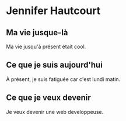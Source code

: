 # Jennifer Hautcourt

## Ma vie jusque-là

Ma vie jusqu'à présent était cool.

## Ce que je suis aujourd'hui

À présent, je suis fatiguée car c'est lundi matin.

## Ce que je veux devenir

Je veux devenir une web developpeuse.